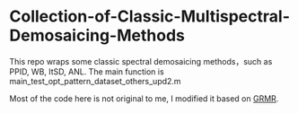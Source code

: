 # Collection-of-Classic-Multispectral-Demosaicing-Methods
This repo wraps some classic spectral demosaicing methods，such as PPID, WB, ItSD, ANL.
The main function is main_test_opt_pattern_dataset_others_upd2.m

Most of the code here is not original to me, I modified it based on [GRMR](https://github.com/gtsagkatakis/Snapshot_Spectral_Image_demosaicing).
